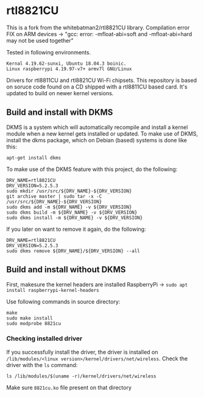 # rtl8821CU

This is a fork from the whitebatman2/rtl8821CU library.
Compilation error FIX on ARM devices -> "gcc: error: -mfloat-abi=soft and -mfloat-abi=hard may not be used together"

Tested in following environments.
```
Kernal 4.19.62-sunxi, Ubuntu 18.04.3 boinic.
Linux raspberrypi 4.19.97-v7+ armv7l GNU/Linux
```
Drivers for rtl8811CU and rtl8821CU Wi-Fi chipsets. This repository is based on soruce code found on a CD shipped with a rtl8811CU based card. It's updated to build on newer kernel versions.

## Build and install with DKMS

DKMS is a system which will automatically recompile and install a kernel module when a new kernel gets installed or updated. To make use of DKMS, install the dkms package, which on Debian (based) systems is done like this:

    apt-get install dkms

To make use of the DKMS feature with this project, do the following:

    DRV_NAME=rtl8821CU
    DRV_VERSION=5.2.5.3
    sudo mkdir /usr/src/${DRV_NAME}-${DRV_VERSION}
    git archive master | sudo tar -x -C /usr/src/${DRV_NAME}-${DRV_VERSION}
    sudo dkms add -m ${DRV_NAME} -v ${DRV_VERSION}
    sudo dkms build -m ${DRV_NAME} -v ${DRV_VERSION}
    sudo dkms install -m ${DRV_NAME} -v ${DRV_VERSION}

If you later on want to remove it again, do the following:

    DRV_NAME=rtl8821CU
    DRV_VERSION=5.2.5.3
    sudo dkms remove ${DRV_NAME}/${DRV_VERSION} --all

## Build and install without DKMS
First, makesure the kernel headers are installed
RaspberryPi -> `sudo apt install raspberrypi-kernel-headers`

Use following commands in source directory:
```
make
sudo make install
sudo modprobe 8821cu
```

### Checking installed driver
If you successfully install the driver, the driver is installed on `/lib/modules/<linux version>/kernel/drivers/net/wireless`. Check the driver with the `ls` command:
```
ls /lib/modules/$(uname -r)/kernel/drivers/net/wireless
```
Make sure `8821cu.ko` file present on that directory
